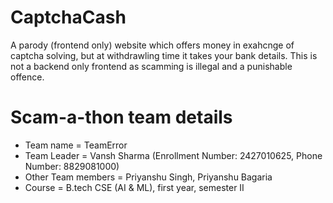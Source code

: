 # CaptchaCash
  A parody (frontend only) website which offers money in exahcnge of captcha solving, but at withdrawling time it takes your bank details. This is not a backend only frontend as scamming is illegal and a punishable offence.

# Scam-a-thon team details
- Team name = TeamError
- Team Leader = Vansh Sharma (Enrollment Number: 2427010625, Phone Number: 8829081000)
- Other Team members = Priyanshu Singh, Priyanshu Bagaria
- Course = B.tech CSE (AI & ML), first year, semester II
